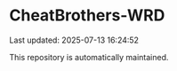 # CheatBrothers-WRD

Last updated: 2025-07-13 16:24:52

This repository is automatically maintained.
